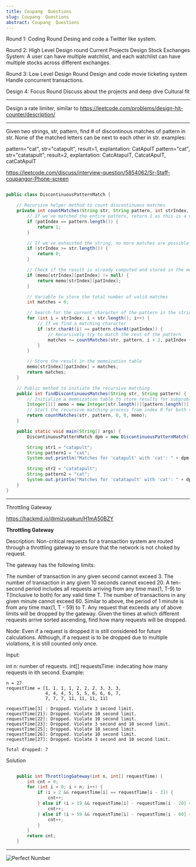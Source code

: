 ```yaml
---
title: Coupang  Questions
slug: Coupang  Questions
abstract: Coupang  Questions
---
```


Round 1: Coding Round
Desing and code a Twitter like system.


Round 2: High Level Design round
Current Projects
Design Stock Exchanges System: A user can have multiple watchlist, and each watchlist can have multiple stocks across different exchanges.


Round 3: Low Level Design Round
Design and code movie ticketing system
Handle concurrent transactions.


Design 4: Focus Round
Discuss about the projects and deep dive
Cultural fit

-------------

Design a rate limiter, similar to https://leetcode.com/problems/design-hit-counter/description/


-----------

Given two strings, str, pattern, find # of discontinous matches of pattern in str. None of the matched letters can be next to each other in str.
examples:


pattern="cat", str="catapult", result=1, explantation: CatApulT
pattern="cat", str="catatapult", result=2, explantation: CatcAtapulT, CatcatApulT, catCatApulT

https://leetcode.com/discuss/interview-question/5854062/Sr-Staff-coupangor-Phone-screen

```java 

public class DiscontinuousPatternMatch {

    // Recursive helper method to count discontinuous matches
    private int countMatches(String str, String pattern, int strIndex, int patIndex, Integer[][] memo) {
        // If we've matched the entire pattern, return 1 as this is a valid match
        if (patIndex == pattern.length()) {
            return 1;
        }

        // If we've exhausted the string, no more matches are possible
        if (strIndex >= str.length()) {
            return 0;
        }

        // Check if the result is already computed and stored in the memoization table
        if (memo[strIndex][patIndex] != null) {
            return memo[strIndex][patIndex];
        }

        // Variable to store the total number of valid matches
        int matches = 0;

        // Search for the current character of the pattern in the string from the current position
        for (int i = strIndex; i < str.length(); i++) {
            // If we find a matching character
            if (str.charAt(i) == pattern.charAt(patIndex)) {
                // Recursively try to match the rest of the pattern
                matches += countMatches(str, pattern, i + 2, patIndex + 1, memo); // Move to the next character in pattern and skip at least 1 char in str
            }
        }

        // Store the result in the memoization table
        memo[strIndex][patIndex] = matches;
        return matches;
    }

    // Public method to initiate the recursive matching
    public int findDiscontinuousMatches(String str, String pattern) {
        // Initialize a memoization table to store results for subproblems
        Integer[][] memo = new Integer[str.length()][pattern.length()];
        // Start the recursive matching process from index 0 for both the string and the pattern
        return countMatches(str, pattern, 0, 0, memo);
    }

    public static void main(String[] args) {
        DiscontinuousPatternMatch dpm = new DiscontinuousPatternMatch();

        String str1 = "catapult";
        String pattern1 = "cat";
        System.out.println("Matches for 'catapult' with 'cat': " + dpm.findDiscontinuousMatches(str1, pattern1));  // Output: 1

        String str2 = "catatapult";
        String pattern2 = "cat";
        System.out.println("Matches for 'catatapult' with 'cat': " + dpm.findDiscontinuousMatches(str2, pattern2));  // Output: 2
    }
}


```

-----------
Throttling Gateway

https://hackmd.io/@mizugakun/H1mA50BZY



**Throttling Gateway**

Description:
Non-critical requests for a transaction system are routed through a throttling gateway to ensure that the network is not choked by request.

The gateway has the following limits:

The number of transaction in any given second cannot exceed 3.
The number of transaction in any given 10 seconds cannot exceed 20. A ten-second period includes all requests arriving from any time max(1, T-9) to T(Inclusive to both) for any valid time T.
The number of transactions in any given minute cannot exceed 60. Similar to above, the period of 1 minute is from any time max(1, T - 59) to T.
Any request that exceeds any of above limits will be dropped by the gateway. Given the times at which different requests arrive sorted ascending, find how many requests will be dropped.

Node: Even if a request is dropped it is still considered for future calculations. Although, if a request is to be dropped due to multiple violations, it is still counted only once.

Input:

int n: number of requests.
int[] requestsTime: indecating how many requests in ith second.
Example:
```
n = 27
requestTime = [1, 1, 1, 1, 2, 2, 2, 3, 3, 3,
               4, 4, 4, 5, 5, 5, 6, 6, 6, 7,
               7, 7, 7, 11, 11, 11, 11]

requestTime[3] : Dropped. Violate 3 second limit.
requestTime[21]: Dropped. Violate 10 second limit.
requestTime[22]: Dropped. Violate 10 second limit.
requestTime[23]: Dropped. Violate 3 second and 10 second limit.
requestTime[25]: Dropped. Violate 10 second limit.
requestTime[26]: Dropped. Violate 10 second limit.
requestTime[27]: Dropped. Violate 3 second and 10 second limit.

Total dropped: 7
```
Solution

```java

    public int ThrottlingGateway(int n, int[] requestTime) {
        int cnt = 0;
        for (int i = 0; i < n; i++) {
            if (i > 2 && requestTime[i] == requestTime[i - 3]) {
                cnt++;
            } else if (i > 19 && requestTime[i] - requestTime[i - 20] < 10) {
                cnt++;
            } else if (i > 59 && requestTime[i] - requestTime[i - 60] < 60) {
                cnt++;
            }
        }
        return cnt;
    }

```



-----------

![Perfect Number](https://assets.leetcode.com/users/images/0dede80b-9d1e-4b60-83b5-4c4c4e0d311c_1609486472.671342.png)


